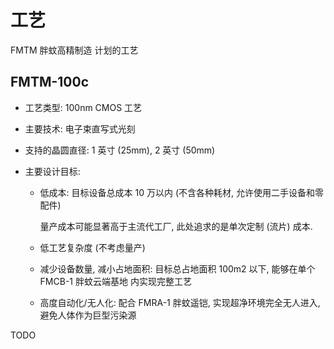 # 工艺
FMTM 胖蚊高精制造 计划的工艺


## FMTM-100c

+ 工艺类型: 100nm CMOS 工艺

+ 主要技术: 电子束直写式光刻

+ 支持的晶圆直径: 1 英寸 (25mm), 2 英寸 (50mm)

+ 主要设计目标:

  - 低成本: 目标设备总成本 10 万以内
    (不含各种耗材, 允许使用二手设备和零配件)

    量产成本可能显著高于主流代工厂,
    此处追求的是单次定制 (流片) 成本.

  - 低工艺复杂度 (不考虑量产)

  - 减少设备数量, 减小占地面积:
    目标总占地面积 100m2 以下,
    能够在单个 FMCB-1 胖蚊云端基地 内实现完整工艺
  
  - 高度自动化/无人化:
    配合 FMRA-1 胖蚊遥铠, 实现超净环境完全无人进入,
    避免人体作为巨型污染源


TODO
